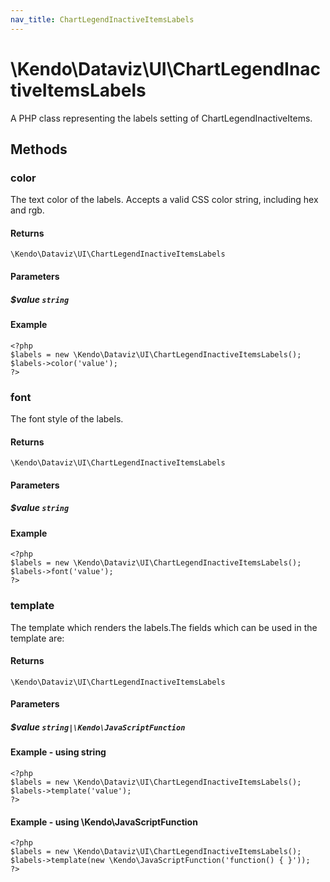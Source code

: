 ```yaml
---
nav_title: ChartLegendInactiveItemsLabels
---
```


# \Kendo\Dataviz\UI\ChartLegendInactiveItemsLabels

A PHP class representing the labels setting of ChartLegendInactiveItems.


## Methods

### color
The text color of the labels. Accepts a valid CSS color string, including hex and rgb.

#### Returns
`\Kendo\Dataviz\UI\ChartLegendInactiveItemsLabels`

#### Parameters

##### $value `string`



#### Example 
    <?php
    $labels = new \Kendo\Dataviz\UI\ChartLegendInactiveItemsLabels();
    $labels->color('value');
    ?>

### font
The font style of the labels.

#### Returns
`\Kendo\Dataviz\UI\ChartLegendInactiveItemsLabels`

#### Parameters

##### $value `string`



#### Example 
    <?php
    $labels = new \Kendo\Dataviz\UI\ChartLegendInactiveItemsLabels();
    $labels->font('value');
    ?>

### template
The template which renders the labels.The fields which can be used in the template are:

#### Returns
`\Kendo\Dataviz\UI\ChartLegendInactiveItemsLabels`

#### Parameters

##### $value `string|\Kendo\JavaScriptFunction`



#### Example  - using string
    <?php
    $labels = new \Kendo\Dataviz\UI\ChartLegendInactiveItemsLabels();
    $labels->template('value');
    ?>

#### Example  - using \Kendo\JavaScriptFunction
    <?php
    $labels = new \Kendo\Dataviz\UI\ChartLegendInactiveItemsLabels();
    $labels->template(new \Kendo\JavaScriptFunction('function() { }'));
    ?>

